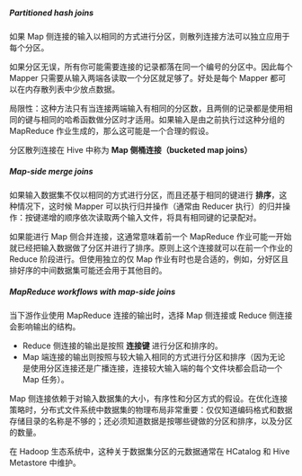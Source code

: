 ##### Partitioned hash joins
如果 Map 侧连接的输入以相同的方式进行分区，则散列连接方法可以独立应用于每个分区。

如果分区无误，所有你可能需要连接的记录都落在同一个编号的分区中。因此每个 Mapper 只需要从输入两端各读取一个分区就足够了。好处是每个 Mapper 都可以在内存散列表中少放点数据。

局限性：这种方法只有当连接两端输入有相同的分区数，且两侧的记录都是使用相同的键与相同的哈希函数做分区时才适用。如果输入是由之前执行过这种分组的 MapReduce 作业生成的，那么这可能是一个合理的假设。

分区散列连接在 Hive 中称为 **Map 侧桶连接（bucketed map joins）**

##### Map-side merge joins
如果输入数据集不仅以相同的方式进行分区，而且还基于相同的键进行 **排序**，这种情况下，这时候 Mapper 可以执行归并操作（通常由 Reducer 执行）的归并操作：按键递增的顺序依次读取两个输入文件，将具有相同键的记录配对。

如果能进行 Map 侧合并连接，这通常意味着前一个 MapReduce 作业可能一开始就已经把输入数据做了分区并进行了排序。原则上这个连接就可以在前一个作业的 Reduce 阶段进行。但使用独立的仅 Map 作业有时也是合适的，例如，分好区且排好序的中间数据集可能还会用于其他目的。

##### MapReduce workflows with map-side joins
当下游作业使用 MapReduce 连接的输出时，选择 Map 侧连接或 Reduce 侧连接会影响输出的结构。
* Reduce 侧连接的输出是按照 **连接键** 进行分区和排序的。
* Map 端连接的输出则按照与较大输入相同的方式进行分区和排序（因为无论是使用分区连接还是广播连接，连接较大输入端的每个文件块都会启动一个 Map 任务）。

Map 侧连接依赖于对输入数据集的大小，有序性和分区方式的假设。在优化连接策略时，分布式文件系统中数据集的物理布局非常重要：仅仅知道编码格式和数据存储目录的名称是不够的；还必须知道数据是按哪些键做的分区和排序，以及分区的数量。

在 Hadoop 生态系统中，这种关于数据集分区的元数据通常在 HCatalog 和 Hive Metastore 中维护。